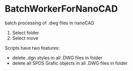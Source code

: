 # BatchWorkerForNanoCAD
batch processing of .dwg files in nanoCAD 

1. Select folder
2. Select move 

Scripts have two features:
- delete .dgn styles in all .DWG files in folder
- delete all SPDS Grafic objects  in all .DWG files in folder

